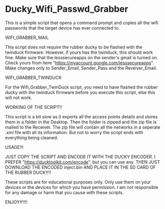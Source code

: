 

# Ducky_Wifi_Passwd_Grabber


This is a simple script that opens a command prompt and copies all the wifi passwords that the target device has ever connected to.

WIFI_GRABBER_MAIL

This script does not require the rubber ducky to be flashed with the twinduck firmware. However, if yours has the twinduck, this should work fine.
Make sure that the lesssecureapps on the sender's gmail is turned on. Check yours from here "https://myaccount.google.com/lesssecureapps".
Make changes only to Sender_Email, Sender_Pass and the Reveiver_Email.

WIFI_GRABBER_TWINDUCK

For the Wifi_Grabber_TwinDuck script, you need to have flashed the rubber ducky with the twinduck firmware before you execute this script, else this will not work.

WORKING OF THE SCRIPT!!

This script is a bit slow as it exports all the access points details and stores them in a folder in the Desktop. Then the folder is zipped and the zip file
is mailed to the Receiver. The zip file will contain all the networks in a seperate .xml file with all its information. But not to worry the script ends with
everything being cleaned.

USAGE!!!

JUST COPY THE SCRIPT AND ENCODE IT WITH THE DUCKY ENCODER. I PREFER "https://ducktoolkit.com/encode", but you can use any. 
THEN JUST DOWNLOAD THE ENCODED inject.bin AND PLACE IT IN THE SD CARD OF THE RUBBER DUCKY!!


These scripts are for educational purposes only. Only use them on your devices or the devices for which you have permission. I am not responsible for any damage or harm that you cause with these scripts.


ENJOYY!!!!
